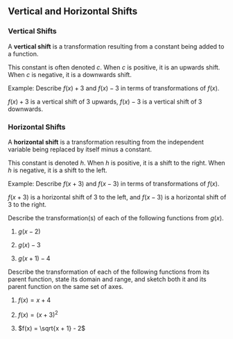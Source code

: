 Vertical and Horizontal Shifts
-------

### Vertical Shifts

A **vertical shift** is a transformation resulting from a constant being added to a function. 

This constant is often denoted $c$. When $c$ is positive, it is an upwards shift. When $c$ is negative, it is a downwards shift.
 
Example: Describe $f(x) + 3$ and $f(x) - 3$ in terms of transformations of $f(x)$.

$f(x) + 3$ is a vertical shift of 3 upwards, $f(x) - 3$ is a vertical shift of 3 downwards.
 
 
### Horizontal Shifts

A **horizontal shift** is a transformation resulting from the independent variable being replaced by itself minus a constant. 

This constant is denoted $h$. When $h$ is positive, it is a shift to the right. When $h$ is negative, it is a shift to the left.


Example: Describe $f(x + 3)$ and $f(x - 3)$ in terms of transformations of $f(x)$.

$f(x + 3)$ is a horizontal shift of 3 to the left, and $f(x - 3)$ is a horizontal shift of 3 to the right.


Describe the transformation(s) of each of the following functions from $g(x)$.

1. $g(x - 2)$

2. $g(x) - 3$

3. $g(x + 1) - 4$


Describe the transformation of each of the following functions from its parent function, state its domain and range, and sketch both it and its parent function on the same set of axes.

1. $f(x) = x + 4$

2. $f(x) = (x + 3)^2$

3. $f(x) = \sqrt{x + 1} - 2$